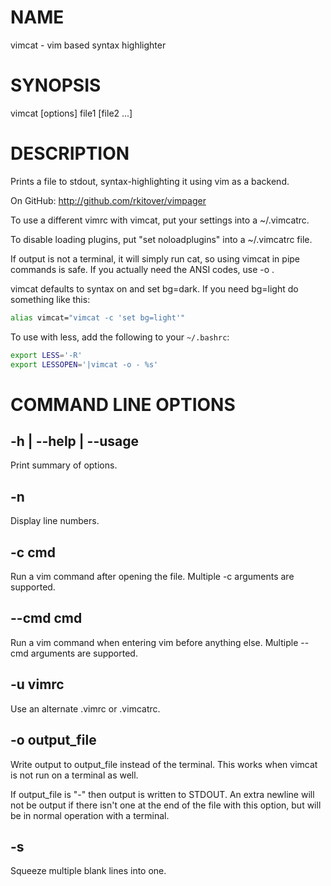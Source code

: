 # NAME

vimcat - vim based syntax highlighter

# SYNOPSIS

vimcat [options] file1 [file2 ...]

# DESCRIPTION

Prints a file to stdout, syntax-highlighting it using vim as a backend.

On GitHub: <http://github.com/rkitover/vimpager>

To use a different vimrc with vimcat, put your settings into a ~/.vimcatrc.

To disable loading plugins, put "set noloadplugins" into a ~/.vimcatrc file.

If output is not a terminal, it will simply run cat, so using vimcat in
pipe commands is safe. If you actually need the ANSI codes, use -o .

vimcat defaults to syntax on and set bg=dark. If you need bg=light do
something like this:

```bash
alias vimcat="vimcat -c 'set bg=light'"
```

To use with less, add the following to your `~/.bashrc`:

```bash
export LESS='-R'
export LESSOPEN='|vimcat -o - %s'
```

# COMMAND LINE OPTIONS

## -h | --help | --usage

Print summary of options.

## -n

Display line numbers.

## -c cmd

Run a vim command after opening the file. Multiple -c arguments are
supported.

## --cmd cmd

Run a vim command when entering vim before anything else. Multiple --cmd
arguments are supported.

## -u vimrc

Use an alternate .vimrc or .vimcatrc.

## -o output_file

Write output to output_file instead of the terminal. This works when
vimcat is not run on a terminal as well.

If output_file is "-" then output is written to STDOUT. An extra newline
will not be output if there isn't one at the end of the file with this
option, but will be in normal operation with a terminal.

## -s

Squeeze multiple blank lines into one.
